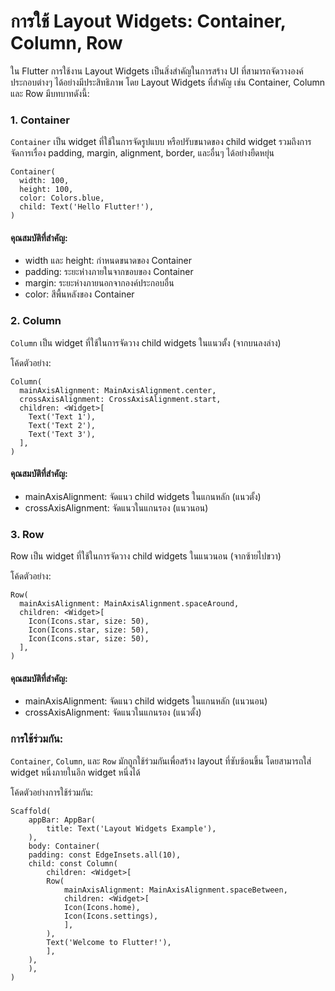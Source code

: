 #  การใช้ Layout Widgets: Container, Column, Row


ใน Flutter การใช้งาน Layout Widgets เป็นสิ่งสำคัญในการสร้าง UI ที่สามารถจัดวางองค์ประกอบต่างๆ ได้อย่างมีประสิทธิภาพ โดย Layout Widgets ที่สำคัญ เช่น Container, Column และ Row มีบทบาทดังนี้:

### 1. Container

```Container``` เป็น widget ที่ใช้ในการจัดรูปแบบ หรือปรับขนาดของ child widget รวมถึงการจัดการเรื่อง padding, margin, alignment, border, และอื่นๆ ได้อย่างยืดหยุ่น

```
Container(
  width: 100,
  height: 100,
  color: Colors.blue,
  child: Text('Hello Flutter!'),
)
```

#### คุณสมบัติที่สำคัญ:

- width และ height: กำหนดขนาดของ Container
- padding: ระยะห่างภายในจากขอบของ Container
- margin: ระยะห่างภายนอกจากองค์ประกอบอื่น
- color: สีพื้นหลังของ Container

### 2. Column

```Column``` เป็น widget ที่ใช้ในการจัดวาง child widgets ในแนวตั้ง (จากบนลงล่าง)

โค้ดตัวอย่าง:

```
Column(
  mainAxisAlignment: MainAxisAlignment.center,
  crossAxisAlignment: CrossAxisAlignment.start,
  children: <Widget>[
    Text('Text 1'),
    Text('Text 2'),
    Text('Text 3'),
  ],
)
```

#### คุณสมบัติที่สำคัญ:

- mainAxisAlignment: จัดแนว child widgets ในแกนหลัก (แนวตั้ง)
- crossAxisAlignment: จัดแนวในแกนรอง (แนวนอน)

### 3. Row

Row เป็น widget ที่ใช้ในการจัดวาง child widgets ในแนวนอน (จากซ้ายไปขวา)

โค้ดตัวอย่าง:

```
Row(
  mainAxisAlignment: MainAxisAlignment.spaceAround,
  children: <Widget>[
    Icon(Icons.star, size: 50),
    Icon(Icons.star, size: 50),
    Icon(Icons.star, size: 50),
  ],
)
```

#### คุณสมบัติที่สำคัญ:

- mainAxisAlignment: จัดแนว child widgets ในแกนหลัก (แนวนอน)
- crossAxisAlignment: จัดแนวในแกนรอง (แนวตั้ง)

### การใช้ร่วมกัน:

```Container```, ```Column```, และ ```Row``` มักถูกใช้ร่วมกันเพื่อสร้าง layout ที่ซับซ้อนขึ้น โดยสามารถใส่ widget หนึ่งภายในอีก widget หนึ่งได้

โค้ดตัวอย่างการใช้ร่วมกัน:

```
Scaffold(
    appBar: AppBar(
        title: Text('Layout Widgets Example'),
    ),
    body: Container(
    padding: const EdgeInsets.all(10),
    child: const Column(
        children: <Widget>[
        Row(
            mainAxisAlignment: MainAxisAlignment.spaceBetween,
            children: <Widget>[
            Icon(Icons.home),
            Icon(Icons.settings),
            ],
        ),
        Text('Welcome to Flutter!'),
        ],
    ),
    ),
)
```